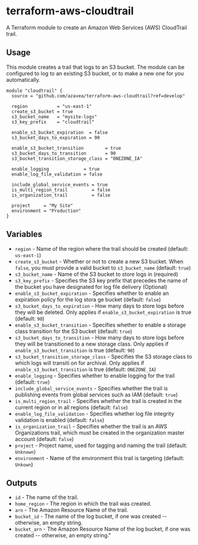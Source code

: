 # terraform-aws-cloudtrail

A Terraform module to create an Amazon Web Services (AWS) CloudTrail trail.

## Usage

This module creates a trail that logs to an S3 bucket. The module can be
configured to log to an existing S3 bucket, or to make a new one for you
automatically.

```hcl
module "cloudtrail" {
  source = "github.com/azavea/terraform-aws-cloudtrail?ref=develop"

  region           = "us-east-1"
  create_s3_bucket = true
  s3_bucket_name   = "mysite-logs"
  s3_key_prefix    = "cloudtrail"

  enable_s3_bucket_expiration  = false
  s3_bucket_days_to_expiration = 90

  enable_s3_bucket_transition        = true
  s3_bucket_days_to_transition       = 90
  s3_bucket_transition_storage_class = "ONEZONE_IA"

  enable_logging             = true
  enable_log_file_validation = false

  include_global_service_events = true
  is_multi_region_trail         = false
  is_organization_trail         = false

  project     = "My Site"
  environment = "Production"
}
```

## Variables

- `region` - Name of the region where the trail should be created (default:
  `us-east-1`)
- `create_s3_bucket` - Whether or not to create a new S3 bucket. When `false`,
   you must provide a valid bucket to `s3_bucket_name` (default: `true`)
- `s3_bucket_name` - Name of the S3 bucket to store logs in (required)
- `s3_key_prefix` - Specifies the S3 key prefix that precedes the name of the bucket
   you have designated for log file delivery (Optional)
- `enable_s3_bucket_expiration` - Specifies whether to enable an expiration policy for the log stora   ge bucket (default: `false`)
- `s3_bucket_days_to_expiration` - How many days to store logs before they will be
   deleted. Only applies if `enable_s3_bucket_expiration` is true (default: `90`)
- `enable_s3_bucket_transition` - Specifies whether to enable a storage class transition for the S3 bucket (default: `true`)
- `s3_bucket_days_to_transition` - How many days to store logs before they will be transitioned to a  new storage class. Only applies if `enable_s3_bucket_transition` is true (default: `90`)
- `s3_bucket_transition_storage_class` - Specifies the S3 storage class to which logs will transiti    on for archival. Only applies if `enable_s3_bucket_transition` is true (default: `ONEZONE_IA`)
- `enable_logging` - Specifies whether to enable logging for the trail (default: `true`)
- `include_global_service_events` - Specifies whether the trail is publishing events
  from global services such as IAM (default: `true`)
- `is_multi_region_trail` - Specifies whether the trail is created in the current region or
  in all regions (default: `false`)
- `enable_log_file_validation` - Specifies whether log file integrity validation
  is enabled (default: `false`)
- `is_organization_trail` - Specifies whether the trail is an AWS Organizations trail,
  which must be created in the organization master account (default: `false`)
- `project` - Project name, used for tagging and naming the trail (default:
  `Unknown`)
- `environment` - Name of the environment this trail is targeting (default:
  `Unkown`)

## Outputs

- `id` - The name of the trail.
- `home_region` - The region in which the trail was created.
- `arn` - The Amazon Resource Name of the trail.
- `bucket_id` - The name of the log bucket, if one was created -- otherwise, an empty string.
- `bucket_arn` - The Amazon Resource Name of the log bucket, if one was created --
  otherwise, an empty string."
